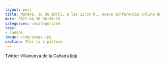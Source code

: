 ```yaml
---
layout: post
title: Mañana, 30 de abril, a las 11:00 h., nueva conferencia online de arte para los mayores del municipio. Se titula "Pasiones Mitol...
date: 2021-04-30 08:00:18
categories: uncategorized
tags:
- random
image: /img/image.jpg
caption: This is a picture
---
```

Twitter Villanueva de la Cañada [link](https://twitter.com/AytoVDLCanada/status/1387712818552713224)

